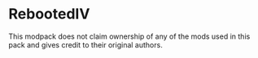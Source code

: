 # RebootedIV

This modpack does not claim ownership of any of the mods used in this pack and gives credit to their original authors.
